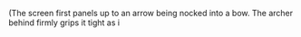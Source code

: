 (The screen first panels up to an arrow being nocked into a bow. The archer behind firmly grips it tight as i